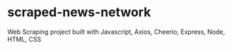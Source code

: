 # scraped-news-network
Web Scraping project built with Javascript, Axios, Cheerio, Express, Node, HTML, CSS
